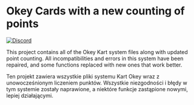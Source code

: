 # Okey Cards with a new counting of points

[![Discord](https://img.shields.io/discord/370909694056726528.svg?style=flat&logo=discord)](https://discord.gg/8wT3GEQ)

This project contains all of the Okey Kart system files along with updated point counting.
All incompatibilities and errors in this system have been repaired, and some functions replaced with new ones that work better.

Ten projekt zawiera wszystkie pliki systemu Kart Okey wraz z unowocześnionym liczeniem punktów.
Wszystkie niezgodności i błędy w tym systemie zostały naprawione, a niektóre funkcje zastąpione nowymi, lepiej działającymi.


